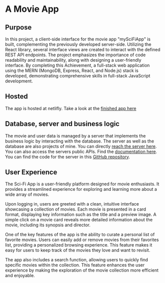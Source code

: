 # A Movie App

## Purpose
In this project, a client-side interface for the movie app "mySciFiApp" is built, complementing the previously developed server-side. Utilizing the React library, several interface views are created to interact with the defined REST API endpoints. The project emphasizes the importance of code readability and maintainability, along with designing a user-friendly interface. By completing this Achievement, a full-stack web application using the MERN (MongoDB, Express, React, and Node.js) stack is developed, demonstrating comprehensive skills in full-stack JavaScript development.

## Hosted
The app is hosted at netlifly. Take a look at the [finished app here](https://myscifiapp.netlify.app/)

## Database, server and business logic
The movie and user data is managed by a server that implements the business logic by interacting with the database.
The server as well as the database are also projects of mine. You can directly [reach the server here](https://quiet-bastion-19832-9b36523e0b42.herokuapp.com/). 
You can also access the servers public APIs. Find the [documentation here](https://quiet-bastion-19832-9b36523e0b42.herokuapp.com/documentation.html).
You can find the code for the server in this [GitHub repository](https://github.com/OtmarKirch/sci-fi-app).


## User Experience
The Sci-Fi App is a user-friendly platform designed for movie enthusiasts. It provides a streamlined experience for exploring and learning more about a wide array of movies.

Upon logging in, users are greeted with a clean, intuitive interface showcasing a collection of movies. Each movie is presented in a card format, displaying key information such as the title and a preview image. A simple click on a movie card reveals more detailed information about the movie, including its synopsis and director.

One of the key features of the app is the ability to curate a personal list of favorite movies. Users can easily add or remove movies from their favorites list, providing a personalized browsing experience. This feature makes it easy for users to keep track of the movies they love and want to revisit.

The app also includes a search function, allowing users to quickly find specific movies within the collection. This feature enhances the user experience by making the exploration of the movie collection more efficient and enjoyable.
